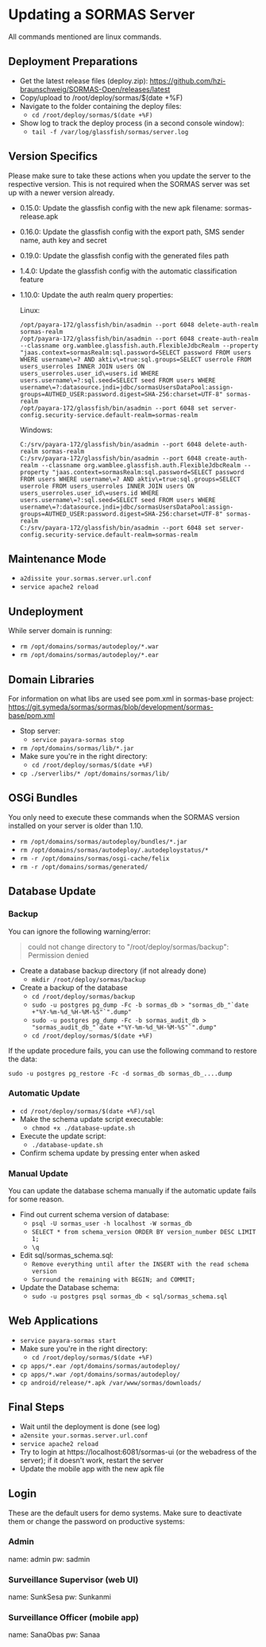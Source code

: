 # Updating a SORMAS Server
All commands mentioned are linux commands.

## Deployment Preparations
* Get the latest release files (deploy.zip): https://github.com/hzi-braunschweig/SORMAS-Open/releases/latest
* Copy/upload to /root/deploy/sormas/$(date +%F)
* Navigate to the folder containing the deploy files:
  * ``cd /root/deploy/sormas/$(date +%F)``
* Show log to track the deploy process (in a second console window): 
  * ``tail -f /var/log/glassfish/sormas/server.log``

## Version Specifics
Please make sure to take these actions when you update the server to the respective version. This is not required when the SORMAS server was set up with a newer version already.

* 0.15.0: Update the glassfish config with the new apk filename: sormas-release.apk
* 0.16.0: Update the glassfish config with the export path, SMS sender name, auth key and secret
* 0.19.0: Update the glassfish config with the generated files path
* 1.4.0: Update the glassfish config with the automatic classification feature
* 1.10.0: Update the auth realm query properties:

  Linux:
  ```
  /opt/payara-172/glassfish/bin/asadmin --port 6048 delete-auth-realm sormas-realm
  /opt/payara-172/glassfish/bin/asadmin --port 6048 create-auth-realm --classname org.wamblee.glassfish.auth.FlexibleJdbcRealm --property "jaas.context=sormasRealm:sql.password=SELECT password FROM users WHERE username\=? AND aktiv\=true:sql.groups=SELECT userrole FROM users_userroles INNER JOIN users ON users_userroles.user_id\=users.id WHERE users.username\=?:sql.seed=SELECT seed FROM users WHERE username\=?:datasource.jndi=jdbc/sormasUsersDataPool:assign-groups=AUTHED_USER:password.digest=SHA-256:charset=UTF-8" sormas-realm
  /opt/payara-172/glassfish/bin/asadmin --port 6048 set server-config.security-service.default-realm=sormas-realm
  ```
  Windows:
  ```
  C:/srv/payara-172/glassfish/bin/asadmin --port 6048 delete-auth-realm sormas-realm
  C:/srv/payara-172/glassfish/bin/asadmin --port 6048 create-auth-realm --classname org.wamblee.glassfish.auth.FlexibleJdbcRealm --property "jaas.context=sormasRealm:sql.password=SELECT password FROM users WHERE username\=? AND aktiv\=true:sql.groups=SELECT userrole FROM users_userroles INNER JOIN users ON users_userroles.user_id\=users.id WHERE users.username\=?:sql.seed=SELECT seed FROM users WHERE username\=?:datasource.jndi=jdbc/sormasUsersDataPool:assign-groups=AUTHED_USER:password.digest=SHA-256:charset=UTF-8" sormas-realm
  C:/srv/payara-172/glassfish/bin/asadmin --port 6048 set server-config.security-service.default-realm=sormas-realm
  ```

## Maintenance Mode
* ``a2dissite your.sormas.server.url.conf``
* ``service apache2 reload``

## Undeployment
While server domain is running:
* ``rm /opt/domains/sormas/autodeploy/*.war``
* ``rm /opt/domains/sormas/autodeploy/*.ear``

## Domain Libraries
For information on what libs are used see pom.xml in sormas-base project: https://git.symeda/sormas/sormas/blob/development/sormas-base/pom.xml
* Stop server:
  * ``service payara-sormas stop``
* ``rm /opt/domains/sormas/lib/*.jar``
* Make sure you're in the right directory:
  * ``cd /root/deploy/sormas/$(date +%F)``
* ``cp ./serverlibs/* /opt/domains/sormas/lib/``

## OSGi Bundles 
You only need to execute these commands when the SORMAS version installed on your server is older than 1.10.
* ``rm /opt/domains/sormas/autodeploy/bundles/*.jar``
* ``rm /opt/domains/sormas/autodeploy/.autodeploystatus/*``
* ``rm -r /opt/domains/sormas/osgi-cache/felix``
* ``rm -r /opt/domains/sormas/generated/``

## Database Update
### Backup
You can ignore the following warning/error:
> could not change directory to "/root/deploy/sormas/backup": Permission denied
* Create a database backup directory (if not already done)
    * ``mkdir /root/deploy/sormas/backup``
* Create a backup of the database
    * ``cd /root/deploy/sormas/backup``
    * ``sudo -u postgres pg_dump -Fc -b sormas_db > "sormas_db_"`date +"%Y-%m-%d_%H-%M-%S"`".dump"``
    * ``sudo -u postgres pg_dump -Fc -b sormas_audit_db > "sormas_audit_db_"`date +"%Y-%m-%d_%H-%M-%S"`".dump"``
    * ``cd /root/deploy/sormas/$(date +%F)``	

If the update procedure fails, you can use the following command to restore the data:

``sudo -u postgres pg_restore -Fc -d sormas_db sormas_db_....dump``

### Automatic Update
* ``cd /root/deploy/sormas/$(date +%F)/sql``
* Make the schema update script executable: 
  * ``chmod +x ./database-update.sh``
* Execute the update script: 
  * ``./database-update.sh``
* Confirm schema update by pressing enter when asked

### Manual Update
You can update the database schema manually if the automatic update fails for some reason.
* Find out current schema version of database:
  * ``psql -U sormas_user -h localhost -W sormas_db``
  * ``SELECT * from schema_version ORDER BY version_number DESC LIMIT 1;``
  * ``\q``
* Edit sql/sormas_schema.sql:
  * ``Remove everything until after the INSERT with the read schema version``
  * ``Surround the remaining with BEGIN; and COMMIT;``
* Update the Database schema: 
  * ``sudo -u postgres psql sormas_db < sql/sormas_schema.sql``

## Web Applications
* ``service payara-sormas start``
* Make sure you're in the right directory:
  * ``cd /root/deploy/sormas/$(date +%F)``
* ``cp apps/*.ear /opt/domains/sormas/autodeploy/``
* ``cp apps/*.war /opt/domains/sormas/autodeploy/``
* ``cp android/release/*.apk /var/www/sormas/downloads/``

## Final Steps
* Wait until the deployment is done (see log)
* ``a2ensite your.sormas.server.url.conf``
* ``service apache2 reload``
* Try to login at https://localhost:6081/sormas-ui (or the webadress of the server); if it doesn't work, restart the server
* Update the mobile app with the new apk file 

## Login
These are the default users for demo systems. Make sure to deactivate them or change the password on productive systems:

### Admin
name: admin
pw: sadmin

### Surveillance Supervisor (web UI)
name: SunkSesa
pw: Sunkanmi

### Surveillance Officer (mobile app)
name: SanaObas
pw: Sanaa
